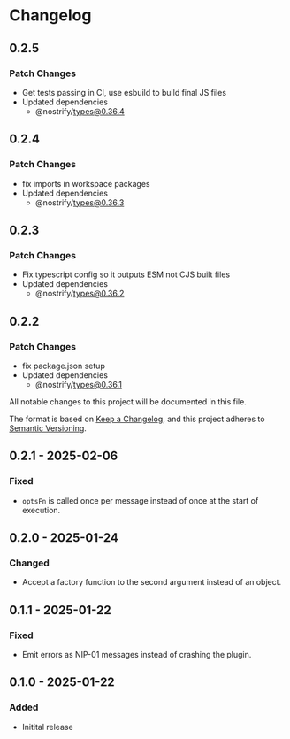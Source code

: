 # Changelog

## 0.2.5

### Patch Changes

- Get tests passing in CI, use esbuild to build final JS files
- Updated dependencies
  - @nostrify/types@0.36.4

## 0.2.4

### Patch Changes

- fix imports in workspace packages
- Updated dependencies
  - @nostrify/types@0.36.3

## 0.2.3

### Patch Changes

- Fix typescript config so it outputs ESM not CJS built files
- Updated dependencies
  - @nostrify/types@0.36.2

## 0.2.2

### Patch Changes

- fix package.json setup
- Updated dependencies
  - @nostrify/types@0.36.1

All notable changes to this project will be documented in this file.

The format is based on [Keep a Changelog](https://keepachangelog.com/en/1.1.0/),
and this project adheres to [Semantic Versioning](https://semver.org/spec/v2.0.0.html).

## 0.2.1 - 2025-02-06

### Fixed

- `optsFn` is called once per message instead of once at the start of execution.

## 0.2.0 - 2025-01-24

### Changed

- Accept a factory function to the second argument instead of an object.

## 0.1.1 - 2025-01-22

### Fixed

- Emit errors as NIP-01 messages instead of crashing the plugin.

## 0.1.0 - 2025-01-22

### Added

- Initital release
